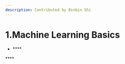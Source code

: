 ```yaml
---
description: Contributed by Binbin Shi
---
```


# 1.Machine Learning Basics

* \*\*\*\*

\*\*\*\*



